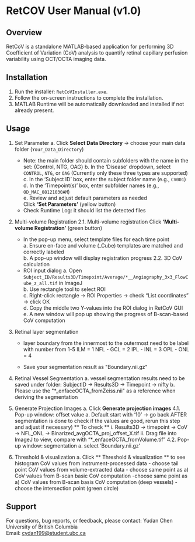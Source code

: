 RetCOV User Manual (v1.0)
=========================

Overview
---------
RetCoV is a standalone MATLAB-based application for performing 3D Coefficient of Variation (CoV) analysis to quantify retinal capillary perfusion variability using OCT/OCTA imaging data.

Installation
----------------
1. Run the installer: `RetCoVInstaller.exe`.
2. Follow the on-screen instructions to complete the installation.
3. MATLAB Runtime will be automatically downloaded and installed if not already present.

Usage
---------
1. Set Parameter
   a. Click **Select Data Directory** → choose your main data folder (`Your_Data_Directory`)
      - Note: the main folder should contain subfolders with the name in the set: {Control, NTG, OAG} 
   b. In the ‘Disease’ dropdown, select `CONTROL`, `NTG`, or `OAG`  (Currently only these three types are supported)
   c. In the ‘Subject ID’ box, enter the subject folder name (e.g., `CV001`)  
   d. In the ‘Timepoint(s)’ box, enter subfolder names (e.g., `OD_MAC_08121030AM`)  
   e. Review and adjust default parameters as needed  
   Click **‘Set Parameters’** (yellow button)  
      - Check Runtime Log: it should list the detected files

2. Multi-volume Registration
   2.1. Multi-volume registration
	Click **‘Multi-volume Registration’** (green button)
	- In the pop-up menu, select template files for each time point  
   	   a. Ensure en-face and volume (_Cube) templates are matched and correctly labeled  
   	   b. A pop-up window will display registration progress
   2.2. 3D CoV calculation
	- ROI input dialog
	   a. Open `Subject_ID/Results3D/Timepoint/Average/*__Angiography_3x3_FlowCube_z_all.tif` in ImageJ  
	   b. Use rectangle tool to select ROI  
	   c. Right-click rectangle → ROI Properties → check “List coordinates” → click OK  
	   d. Copy the middle two Y-values into the ROI dialog in RetCoV GUI  
	   e. A new window will pop up showing the progress of B-scan-based CoV computation  


3. Retinal layer segmentation
   - layer boundary from the innermost to the outermost need to be label with number from 1-5
         ILM        = 1
     NFL - GCL  = 2
     IPL - INL  = 3
     OPL - ONL  = 4
     
   - Save your segmentation result as "Boundary.nii.gz"

4. Retinal Vessel Segmentation
   a. vessel segmentation results need to be saved under folder:
      SubjectID → Results3D → Timepoint → nifty
   b. Please use the "*_enfaceOCTA_fromZeiss.nii" as a reference when deriving the segmentation

5. Generate Projection Images
   a. Click **Generate projection images**
   4.1. Pop-up window: offset value
        a. Default start with ‘10’ → go back AFTER segmentation is done to check if the values are good, rerun this step and adjust if necessary)
           ** To check **
              i. Results3D → timepoint → CoV → NFL_ONL → Binarized_avgOCTA_proj_offset_X.tif
              ii. Drag file into ImageJ to view, compare with “*_enfaceOCTA_fromVolume.tif”
   4.2. Pop-up window: segmentation
        a. select ‘Boundary.nii.gz’


6. Threshold & visualization
   a. Click ** Threshold & visualization ** to see histogram
CoV values from instrument-processed data - choose tail point
CoV values from volume-extracted data - choose same point as a)
CoV values from B-scan basic CoV computation -choose same point as a)
CoV values from B-scan basis CoV computation (deep vessels) - choose the intersection point (green circle)




Support
-------
For questions, bug reports, or feedback, please contact:
Yudan Chen  
University of British Columbia  
Email: cydan199@student.ubc.ca


